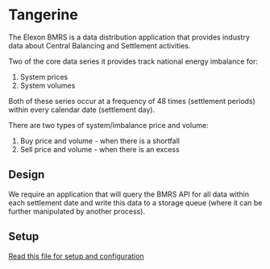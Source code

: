 # Tangerine
The Elexon BMRS is a data distribution application that provides industry data about Central Balancing and Settlement activities.  

Two of the core data series it provides track national energy imbalance for:
1. System prices
2. System volumes
  
Both of these series occur at a frequency of 48 times (settlement periods) within every calendar date (settlement day).  

There are two types of system/imbalance price and volume:  
1. Buy price and volume - when there is a shortfall
2. Sell price and volume - when there is an excess
  
## Design
We require an application that will query the BMRS API for all data within each settlement date and write this data to 
a storage queue (where it can be further manipulated by another process).


## Setup
[Read this file for setup and configuration](Setup.md)   
